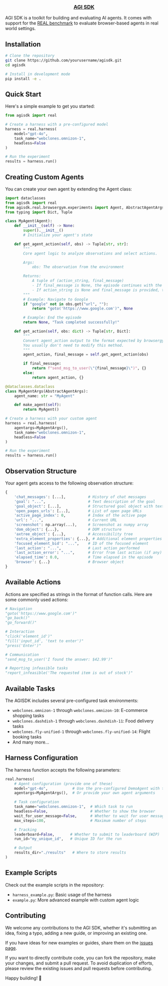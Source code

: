 <p align="center">
  <a href="https://theagi.company">
    <h3 align="center">AGI SDK</h3>
  </a>
</p>

AGI SDK is a toolkit for building and evaluating AI agents. It comes with support for the [REAL benchmark](https://realevals.xyz) to evaluate browser-based agents in real world settings.

## Installation

```bash
# Clone the repository
git clone https://github.com/yourusername/agisdk.git
cd agisdk

# Install in development mode
pip install -e .
```

## Quick Start

Here's a simple example to get you started:

```python
from agisdk import real

# Create a harness with a pre-configured model
harness = real.harness(
    model="gpt-4o",
    task_name="webclones.omnizon-1",
    headless=False
)

# Run the experiment
results = harness.run()
```

## Creating Custom Agents

You can create your own agent by extending the Agent class:

```python
import dataclasses
from agisdk import real
from agisdk.real.browsergym.experiments import Agent, AbstractAgentArgs
from typing import Dict, Tuple

class MyAgent(Agent):
    def __init__(self) -> None:
        super().__init__()
        # Initialize your agent's state

    def get_agent_action(self, obs) -> Tuple[str, str]:
        """
        Core agent logic to analyze observations and select actions.

        Args:
            obs: The observation from the environment

        Returns:
            A tuple of (action_string, final_message)
            - If final_message is None, the episode continues with the given action
            - If action_string is None and final_message is provided, the episode ends
        """
        # Example: Navigate to Google
        if "google" not in obs.get("url", ""):
            return "goto('https://www.google.com')", None

        # Example: End the episode
        return None, "Task completed successfully!"

    def get_action(self, obs: dict) -> Tuple[str, Dict]:
        """
        Convert agent_action output to the format expected by browsergym.
        You usually don't need to modify this method.
        """
        agent_action, final_message = self.get_agent_action(obs)

        if final_message:
            return f"send_msg_to_user(\"{final_message}\")", {}
        else:
            return agent_action, {}

@dataclasses.dataclass
class MyAgentArgs(AbstractAgentArgs):
    agent_name: str = "MyAgent"

    def make_agent(self):
        return MyAgent()

# Create a harness with your custom agent
harness = real.harness(
    agentargs=MyAgentArgs(),
    task_name="webclones.omnizon-1",
    headless=False
)

# Run the experiment
results = harness.run()
```

## Observation Structure

Your agent gets access to the following observation structure:

```python
{
    'chat_messages': [...],          # History of chat messages
    'goal': "...",                   # Text description of the goal
    'goal_object': [...],            # Structured goal object with text and images
    'open_pages_urls': [...],        # List of open page URLs
    'active_page_index': 0,          # Index of the active page
    'url': "...",                    # Current URL
    'screenshot': np.array(...),     # Screenshot as numpy array
    'dom_object': {...},             # DOM structure
    'axtree_object': {...},          # Accessibility tree
    'extra_element_properties': {...}, # Additional element properties
    'focused_element_bid': "...",    # ID of the focused element
    'last_action': "...",            # Last action performed
    'last_action_error': "...",      # Error from last action (if any)
    'elapsed_time': 0.0,             # Time elapsed in the episode
    'browser': {...}                 # Browser object
}
```

## Available Actions

Actions are specified as strings in the format of function calls. Here are some commonly used actions:

```python
# Navigation
"goto('https://www.google.com')"
"go_back()"
"go_forward()"

# Interaction
"click('element_id')"
"fill('input_id', 'text to enter')"
"press('Enter')"

# Communication
"send_msg_to_user('I found the answer: $42.99')"

# Reporting infeasible tasks
"report_infeasible('The requested item is out of stock')"
```

## Available Tasks

The AGISDK includes several pre-configured task environments:

- `webclones.omnizon-1` through `webclones.omnizon-10`: E-commerce shopping tasks
- `webclones.dashdish-1` through `webclones.dashdish-11`: Food delivery tasks
- `webclones.fly-unified-1` through `webclones.fly-unified-14`: Flight booking tasks
- And many more...

## Harness Configuration

The harness function accepts the following parameters:

```python
real.harness(
    # Agent configuration (provide one of these)
    model="gpt-4o",           # Use the pre-configured DemoAgent with this model
    agentargs=MyAgentArgs(),  # Or provide your own agent arguments

    # Task configuration
    task_name="webclones.omnizon-1",  # Which task to run
    headless=False,                   # Whether to show the browser
    wait_for_user_message=False,      # Whether to wait for user messages
    max_steps=100,                    # Maximum number of steps

    # Tracking
    leaderboard=False,       # Whether to submit to leaderboard (WIP)
    run_id="my_unique_id",   # Unique ID for the run

    # Output
    results_dir="./results"   # Where to store results
)
```

## Example Scripts

Check out the example scripts in the repository:

- `harness_example.py`: Basic usage of the harness
- `example.py`: More advanced example with custom agent logic

## Contributing

We welcome any contributions to the AGI SDK, whether it's submitting an idea, fixing a typo, adding a new guide, or improving an existing one.

If you have ideas for new examples or guides, share them on the [issues page](https://github.com/agi-inc/agisdk/issues).

If you want to directly contribute code, you can fork the repository, make your changes, and submit a pull request.
To avoid duplication of efforts, please review the existing issues and pull requests before contributing.

Happy building! 🙌
